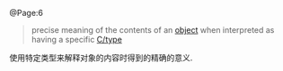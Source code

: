 @Page:6

 > 
 > precise meaning of the contents of an [object](object.md) when interpreted as having a specific [C/type](type.md)

使用特定类型来解释对象的内容时得到的精确的意义.
